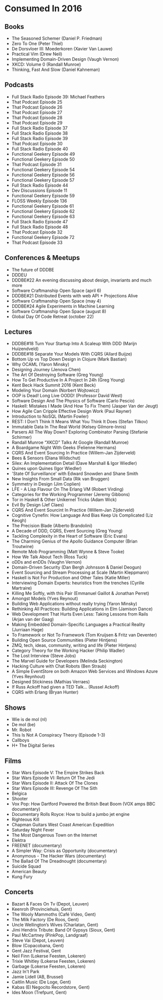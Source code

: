 # Consumed In 2016


## Books

- The Seasoned Schemer (Daniel P. Friedman)
- Zero To One (Peter Thiel)
- De Dorsvloer III: Moederkoren (Xavier Van Lauwe)
- Practical Vim (Drew Neil)
- Implementing Domain-Driven Design (Vaugh Vernon)
- XKCD: Volume 0 (Randall Munroe)
- Thinking, Fast And Slow (Daniel Kahneman)


## Podcasts

- Full Stack Radio Episode 39: Michael Feathers
- That Podcast Episode 25
- That Podcast Episode 26
- That Podcast Episode 27
- That Podcast Episode 28
- That Podcast Episode 29
- Full Stack Radio Episode 37
- Full Stack Radio Episode 38
- Full Stack Radio Episode 39
- That Podcast Episode 30
- Full Stack Radio Episode 40
- Functional Geekery Episode 49
- Functional Geekery Episode 50
- That Podcast Episode 31
- Functional Geekery Episode 54
- Functional Geekery Episode 56
- Functional Geekery Episode 57
- Full Stack Radio Episode 44
- Dev Discussions Episode 11
- Functional Geekery Episode 59
- FLOSS Weekly Episode 136
- Functional Geekery Episode 61
- Functional Geekery Episode 62
- Functional Geekery Episode 63
- Full Stack Radio Episode 47
- Full Stack Radio Episode 48
- That Podcast Episode 32
- Functional Geekery Episode 72
- That Podcast Episode 33


## Conferences & Meetups

- The future of DDDBE
- DDDEU
- DDDBE#22 An evening discussing about design, invariants and much more
- Software Craftmanship Open Space (april 6)
- DDDBE#21 Distributed Events with web API + Projections Alive
- Software Craftmanship Open Space (may 4)
- DDDBE#24 Agile Experiments in Machine Learning
- Software Craftmanship Open Space (august 8)
- Global Day Of Code Retreat (october 22)


## Lectures

- DDDBE#18 Turn Your Startup Into A Scaleup With DDD (Marijn Huizendveld)
- DDDBE#18 Separate Your Models With CQRS (Allard Buijze)
- Bottom Up vs Top Down Design in Clojure (Mark Bastian)
- Why OCAML (Yaron Minsky)
- Designing Journey (Jenova Chen)
- The Art Of Destroying Software (Greg Young)
- How To Get Productive In A Project In 24h (Greg Young)
- Kent Beck Hack Summit 2016 (Kent Beck)
- Modeling Your Domain (Norbert Wojtowicz)
- OOP is Dead! Long Live OODD! (Professor David West)
- Software Design And The Physics of Software (Carlo Pescio)
- Haskell: Mistakes I Made (And How To Fix Them) (Jasper Van der Jeugt)
- How Agile Can Cripple Effective Design Work (Paul Rayner)
- Introduction to NoSQL (Martin Fowler)
- REST: I Don’t Think It Means What You Think It Does (Stefan Tilkov)
- Immutable Data In The Real World (Kelsey Gilmore-Innis)
- Parsers All The Way Down? Exploring Combinator Parsing (Stefanie Schirmer)
- Randall Munroe “XKCD” Talks At Google (Randall Munroe)
- A Boardgame Night With Geeks (Felienne Hermans)
- CQRS And Event Sourcing In Practice (Willem-Jan Zijderveld)
- Bees & Sensors (Diana Wildschut)
- Silex: An Implementation Detail (Dave Marshall & Igor Wiedler)
- Quines upon Quines (Igor Wiedler)
- 'State Of Surveillance' with Edward Snowden and Shane Smith
- New Insights From Small Data (Rik van Bruggen)
- Symmetry in Design (Jim Coplien)
- LFE - A Lisp Flavour On The Erlang VM (Robert Virding)
- Categories for the Working Programmer (Jeremy Gibbons)
- Tor in Haskell & Other Unikernel Tricks (Adam Wick)
- Evil By Design (Jef Claes)
- CQRS And Event Sourcint In Practice (Willem-Jan Zijderveld)
- Cognitive Cynefin: How Language And Bias Keep Us Complicated (Liz Keogh)
- The Precision Blade (Alberto Brandolini)
- A Decade of DDD, CQRS, Event Sourcing (Greg Young)
- Tackling Complexity in the Heart of Software (Eric Evans)
- The Charming Genius of the Apollo Guidance Computer (Brian Troutwine)
- Remote Mob Programming (Matt Wynne & Steve Tooke)
- How We Talk About Tech (Ross Tuck)
- oDDs and enDDs (Vaughn Vernon)
- Domain-Driven Security (Dan Bergh Johnsson & Daniel Deogun)
- Event Sourcing and Stream Processing at Scale (Martin Kleppmann)
- Haskell is Not For Production and Other Tales (Katie Miller)
- Interviewing Domain Experts: heuristics from the trenches (Cyrille Martraire)
- Killing Me Softly, with this Pair (Emmanuel Gaillot & Jonathan Perret)
- Amongst Models (Yves Reynout)
- Building Web Applications without really trying (Yaron Minsky)
- Rethinking All Practices: Building Applications in Elm (Jamison Dance)
- Web Development That Hurts Even Less: Taking Lessons from Rails (Arjan van der Gaag)
- Making Embedded Domain-Specific Languages a Practical Reality (Jurriaan Hage)
- To Framework or Not To Framework (Tom Kruijsen & Fritz van Deventer)
- Building Open Source Communities (Pieter Hintjens)
- ZMQ, tech, ideas, community, writing and life (Pieter Hintjens)
- Category Theory for the Working Hacker (Philip Wadler)
- The Lost Interview (Steve Jobs)
- The Marvel Guide for Developers (Melinda Seckington)
- Hacking Culture with Chat Robots (Ben Straub)
- A Simple EventStore on both Amazon Web Services and Windows Azure (Yves Reynhout)
- Designed Stickiness (Mathias Verraes)
- If Russ Ackoff had given a TED Talk... (Russel Ackoff)
- CQRS with Erlang (Bryan Hunter)


## Shows

- Wie is de mol (nl)
- De mol (be)
- Mr. Robot
- This Is Not A Conspiracy Theory (Episode 1-3)
- Callboys
- H+ The Digital Series


## Films

- Star Wars Episode V: The Empire Strikes Back
- Star Wars Episode VI: Return Of The Jedi
- Star Wars Episode II: Attack Of The Clones
- Star Wars Episode III: Revenge Of The Sith
- Belgica
- Shooter
- Vox Pop: How Dartford Powered the British Beat Boom (VOX amps BBC documentary)
- Documentary Rolls Royce: How to build a jumbo jet engine
- Righteous Kill
- Chapman Guitars West Coast American Expedition
- Saturday Night Fever
- The Most Dangerous Town on the Internet
- Elektra
- FREENET (documentary)
- A Simpler Way: Crisis as Opportunity (documentary)
- Anonymous - The Hacker Wars (documentary)
- The Ballad Of The Dreadnought (documentary)
- Suicide Squad
- American Beauty
- Kung Fury


## Concerts

- Bazart & Faces On Tv (Depot, Leuven)
- Keenroh (Provinciehuis, Gent)
- The Wooly Mammoths (Café Video, Gent)
- The Milk Factory (De Roos, Gent)
- Uncle Wellington’s Wives (Charlatan, Gent)
- Jimi Hendrix Tribute: Band Of Gypsys (Sioux, Gent)
- Paul McCartney (PinkPop, Landgraaf)
- Steve Vai (Depot, Leuven)
- Blow (Copacobana, Gent)
- Gent Jazz Festival, Gent
- Neil Finn (Lokerse Feesten, Lokeren)
- Trixie Whitley (Lokerse Feesten, Lokeren)
- Garbage (Lokerse Feesten, Lokeren)
- Jazz In't Park
- Jamie Lidell (AB, Brussel)
- Caitlin Music (De Loge, Gent)
- Kabas (El Negocito Recordstore, Gent)
- Ides Moon (Trefpunt, Gent)
